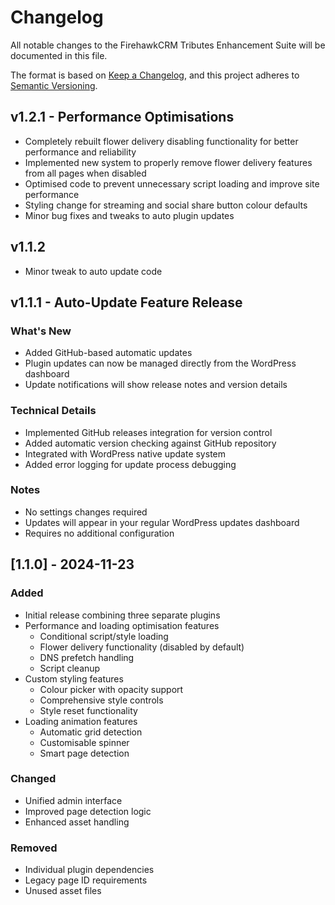 # Changelog
All notable changes to the FirehawkCRM Tributes Enhancement Suite will be documented in this file.

The format is based on [Keep a Changelog](https://keepachangelog.com/en/1.0.0/),
and this project adheres to [Semantic Versioning](https://semver.org/spec/v2.0.0.html).


## v1.2.1 - Performance Optimisations
- Completely rebuilt flower delivery disabling functionality for better performance and reliability
- Implemented new system to properly remove flower delivery features from all pages when disabled
- Optimised code to prevent unnecessary script loading and improve site performance
- Styling change for streaming and social share button colour defaults
- Minor bug fixes and tweaks to auto plugin updates

## v1.1.2
- Minor tweak to auto update code

## v1.1.1 - Auto-Update Feature Release

### What's New
- Added GitHub-based automatic updates
- Plugin updates can now be managed directly from the WordPress dashboard
- Update notifications will show release notes and version details

### Technical Details
- Implemented GitHub releases integration for version control
- Added automatic version checking against GitHub repository
- Integrated with WordPress native update system
- Added error logging for update process debugging

### Notes
- No settings changes required
- Updates will appear in your regular WordPress updates dashboard
- Requires no additional configuration


## [1.1.0] - 2024-11-23
### Added
- Initial release combining three separate plugins
- Performance and loading optimisation features
  - Conditional script/style loading
  - Flower delivery functionality (disabled by default)
  - DNS prefetch handling
  - Script cleanup
- Custom styling features
  - Colour picker with opacity support
  - Comprehensive style controls
  - Style reset functionality
- Loading animation features
  - Automatic grid detection
  - Customisable spinner
  - Smart page detection

### Changed
- Unified admin interface
- Improved page detection logic
- Enhanced asset handling

### Removed
- Individual plugin dependencies
- Legacy page ID requirements
- Unused asset files
